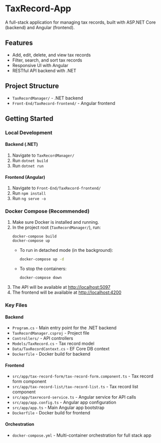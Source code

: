 # TaxRecord-App

A full-stack application for managing tax records, built with ASP.NET Core (backend) and Angular (frontend).

## Features
- Add, edit, delete, and view tax records
- Filter, search, and sort tax records
- Responsive UI with Angular
- RESTful API backend with .NET

## Project Structure
- `TaxRecordManager/` - .NET backend
- `Front-End/TaxRecord-frontend/` - Angular frontend

## Getting Started

### Local Development

#### Backend (.NET)
1. Navigate to `TaxRecordManager/`
2. Run `dotnet build`
3. Run `dotnet run`

#### Frontend (Angular)
1. Navigate to `Front-End/TaxRecord-frontend/`
2. Run `npm install`
3. Run `ng serve -o`

### Docker Compose (Recommended)

1. Make sure Docker is installed and running.
2. In the project root (`TaxRecordManager/`), run:
	 ```sh
	 docker-compose build
	 docker-compose up
	 ```
	 - To run in detached mode (in the background):
		 ```sh
		 docker-compose up -d
		 ```
	 - To stop the containers:
		 ```sh
		 docker-compose down
		 ```
3. The API will be available at [http://localhost:5097](http://localhost:5097)
4. The frontend will be available at [http://localhost:4200](http://localhost:4200)

### Key Files

#### Backend
- `Program.cs` - Main entry point for the .NET backend
- `TaxRecordManager.csproj` - Project file
- `Controllers/` - API controllers
- `Models/TaxRecord.cs` - Tax record model
- `Data/TaxRecordContext.cs` - EF Core DB context
- `Dockerfile` - Docker build for backend

#### Frontend
- `src/app/tax-record-form/tax-record-form.component.ts` - Tax record form component
- `src/app/tax-record-list/tax-record-list.ts` - Tax record list component
- `src/app/taxrecord-service.ts` - Angular service for API calls
- `src/app/app.config.ts` - Angular app configuration
- `src/app/app.ts` - Main Angular app bootstrap
- `Dockerfile` - Docker build for frontend

#### Orchestration
- `docker-compose.yml` - Multi-container orchestration for full stack app

